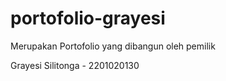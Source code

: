 # portofolio-grayesi

Merupakan Portofolio yang dibangun oleh pemilik

Grayesi Silitonga - 2201020130
